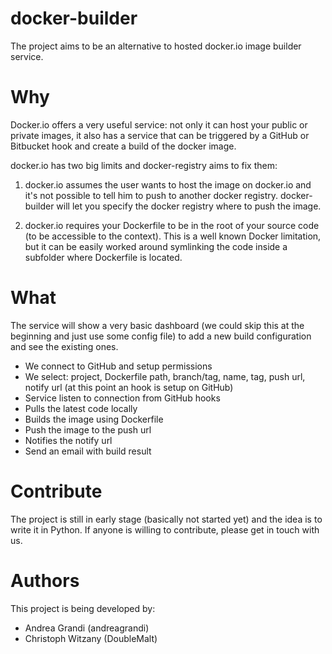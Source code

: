 docker-builder
==============

The project aims to be an alternative to hosted docker.io image builder service.

Why
===

Docker.io offers a very useful service: not only it can host your public or private images, it also has a service that can be triggered by a GitHub or Bitbucket hook and create a build of the docker image.

docker.io has two big limits and docker-registry aims to fix them:

1) docker.io assumes the user wants to host the image on docker.io and it's not possible to tell him to push to another docker registry. docker-builder will let you specify the docker registry where to push the image.

2) docker.io requires your Dockerfile to be in the root of your source code (to be accessible to the context). This is a well known Docker limitation, but it can be easily worked around symlinking the code inside a subfolder where Dockerfile is located.

What
====

The service will show a very basic dashboard (we could skip this at the beginning and just use some config file) to add a new build configuration and see the existing ones.

 * We connect to GitHub and setup permissions
 * We select: project, Dockerfile path, branch/tag, name, tag, push url, notify url (at this point an hook is setup on GitHub)
 * Service listen to connection from GitHub hooks
 * Pulls the latest code locally
 * Builds the image using Dockerfile
 * Push the image to the push url
 * Notifies the notify url
 * Send an email with build result

Contribute
==========

The project is still in early stage (basically not started yet) and the idea is to write it in Python. If anyone is willing to contribute, please get in touch with us.

Authors
=======

This project is being developed by:

 * Andrea Grandi (andreagrandi)
 * Christoph Witzany (DoubleMalt)
